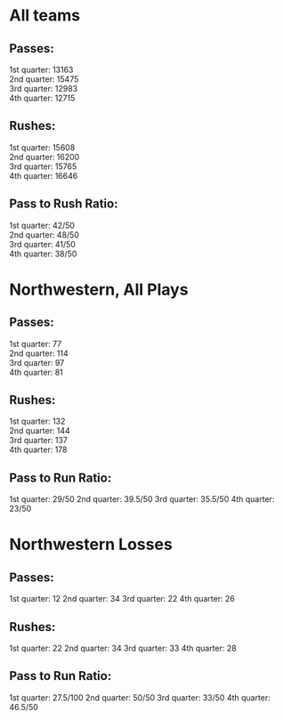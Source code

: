 # All teams

## Passes:

1st quarter: 13163  
2nd quarter: 15475  
3rd quarter: 12983  
4th quarter: 12715  

## Rushes:

1st quarter: 15608  
2nd quarter: 16200  
3rd quarter: 15765  
4th quarter: 16646  

## Pass to Rush Ratio:

1st quarter: 42/50  
2nd quarter: 48/50  
3rd quarter: 41/50  
4th quarter: 38/50  

# Northwestern, All Plays

## Passes:

1st quarter: 77  
2nd quarter: 114  
3rd quarter: 97  
4th quarter: 81  

## Rushes:

1st quarter: 132  
2nd quarter: 144  
3rd quarter: 137   
4th quarter: 178  

## Pass to Run Ratio:

1st quarter: 29/50
2nd quarter: 39.5/50
3rd quarter: 35.5/50
4th quarter: 23/50

# Northwestern Losses

## Passes:

1st quarter: 12
2nd quarter: 34
3rd quarter: 22
4th quarter: 26

## Rushes:

1st quarter: 22
2nd quarter: 34
3rd quarter: 33
4th quarter: 28

## Pass to Run Ratio:

1st quarter: 27.5/100
2nd quarter: 50/50
3rd quarter: 33/50
4th quarter: 46.5/50
